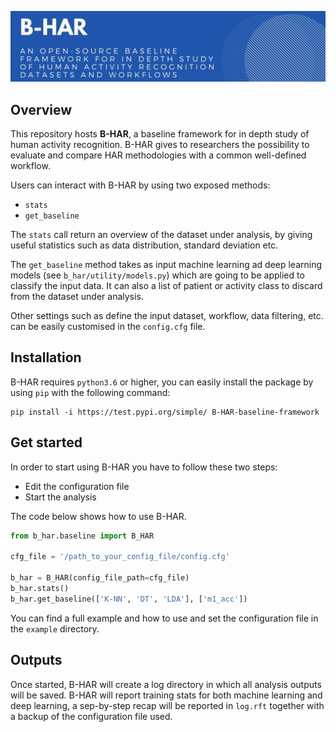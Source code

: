 ![B-HAR GA](tests/img/GA%20-%20B-HAR.jpg)
## Overview
This repository hosts **B-HAR**, a baseline framework for in depth study of human activity recognition. 
B-HAR gives to researchers the possibility to evaluate  and  compare  HAR  methodologies with a common well-defined workflow.

Users can interact with B-HAR by using two exposed methods:

* `stats`
* `get_baseline`

The `stats` call return an overview of the dataset under analysis, by giving useful statistics such as data distribution, 
standard deviation etc.

The `get_baseline` method takes as input machine learning ad deep learning models (see `b_har/utility/models.py`) 
which are going to be applied to classify the input data.
It can also a list of patient or activity class to discard from the dataset under analysis.

Other settings such as define the input dataset, workflow, data filtering, etc. can be easily customised in the 
`config.cfg` file.

## Installation
B-HAR requires `python3.6` or higher, you can easily install the package by using `pip` with the following command:
```
pip install -i https://test.pypi.org/simple/ B-HAR-baseline-framework
```
<!-- 
## Workflow

B-HAR takes in input  two files containing, respectively, 
i) the  dataset,  i.e.,  values  of  the  signals  perceived  
by  sensorsduring  human  activities,  enriched  by  information  concerning the  testing  subject  identity,  the  data
collection  session,  and the  performed  activity  at  a  specific  timestamp,  and  
ii)  aconfiguration file that defines the library workflow.

The data cleaning phases is devoted to handle data errors:
i) missing and inconsistent data, such  as  NaN,  or  Inf,
ii) time series noise removal which is an essential and  indisputable  step  in  HAR  signal  processing.

B-HAR provides to the user with the  possibility  of  selecting  one  of  the following  data treatment procedures:
i) raw data which means that no data treatment is carried out,
ii) segmentation, B-HAR creates time-window segment based on sampling frequency and desired window length, while 
iii) the feature extraction process explores  the  time  and  frequency  domains  of  the  input  data

![Workflow](tests/img/structure.png)
-->

## Get started
In order to start using B-HAR you have to follow these two steps:
* Edit the configuration file
* Start the analysis

The code below shows how to use B-HAR.
```python
from b_har.baseline import B_HAR

cfg_file = '/path_to_your_config_file/config.cfg'

b_har = B_HAR(config_file_path=cfg_file)
b_har.stats()
b_har.get_baseline(['K-NN', 'DT', 'LDA'], ['m1_acc'])
```
You can find a full example and how to use and set the configuration file in the `example` directory.

## Outputs
Once started, B-HAR will create a log directory in which all analysis outputs will be saved. B-HAR will report training 
stats for both machine learning and deep learning, a sep-by-step recap will be reported in `log.rft` together with a backup
of the configuration file used.
